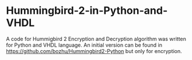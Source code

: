 # Hummingbird-2-in-Python-and-VHDL
A code for Hummigbird 2 Encryption and Decryption algorithm was written for Python and VHDL language. An initial version can be found in https://github.com/bozhu/Hummingbird2-Python but only for encryption.
